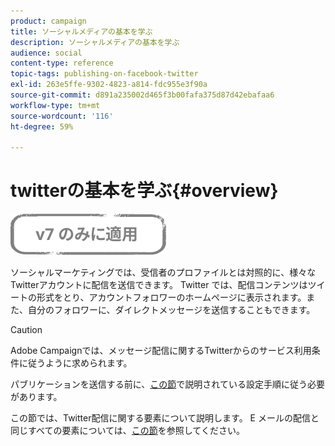 ```yaml
---
product: campaign
title: ソーシャルメディアの基本を学ぶ
description: ソーシャルメディアの基本を学ぶ
audience: social
content-type: reference
topic-tags: publishing-on-facebook-twitter
exl-id: 263e5ffe-9302-4823-a814-fdc955e3f90a
source-git-commit: d891a235002d465f3b00fafa375d87d42ebafaa6
workflow-type: tm+mt
source-wordcount: '116'
ht-degree: 59%

---
```


# twitterの基本を学ぶ{#overview}

![](../../assets/v7-only.svg)

ソーシャルマーケティングでは、受信者のプロファイルとは対照的に、様々なTwitterアカウントに配信を送信できます。 Twitter では、配信コンテンツはツイートの形式をとり、アカウントフォロワーのホームページに表示されます。また、自分のフォロワーに、ダイレクトメッセージを送信することもできます。

>[!CAUTION]
>
>Adobe Campaignでは、メッセージ配信に関するTwitterからのサービス利用条件に従うように求められます。
>
>パブリケーションを送信する前に、[この節](../../social/using/starting-workflows.md)で説明されている設定手順に従う必要があります。

この節では、Twitter配信に関する要素について説明します。 E メールの配信と同じすべての要素については、[この節](../../delivery/using/about-email-channel.md)を参照してください。
